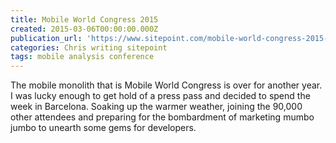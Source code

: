 ```yaml
---
title: Mobile World Congress 2015
created: 2015-03-06T00:00:00.000Z
publication_url: 'https://www.sitepoint.com/mobile-world-congress-2015-roundup/'
categories: Chris writing sitepoint
tags: mobile analysis conference
---
```


The mobile monolith that is Mobile World Congress is over for another year. I was lucky enough to get hold of a press pass and decided to spend the week in Barcelona. Soaking up the warmer weather, joining the 90,000 other attendees and preparing for the bombardment of marketing mumbo jumbo to unearth some gems for developers.

